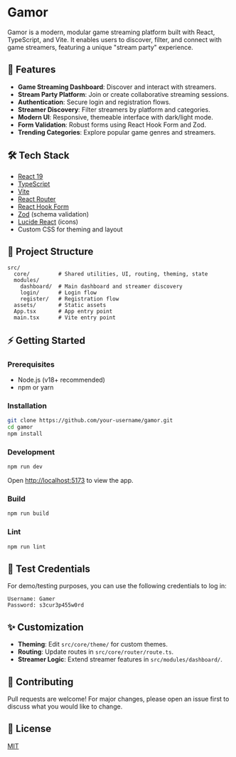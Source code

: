# Gamor

Gamor is a modern, modular game streaming platform built with React, TypeScript, and Vite. It enables users to discover, filter, and connect with game streamers, featuring a unique "stream party" experience.

## 🚀 Features

-   **Game Streaming Dashboard**: Discover and interact with streamers.
-   **Stream Party Platform**: Join or create collaborative streaming sessions.
-   **Authentication**: Secure login and registration flows.
-   **Streamer Discovery**: Filter streamers by platform and categories.
-   **Modern UI**: Responsive, themeable interface with dark/light mode.
-   **Form Validation**: Robust forms using React Hook Form and Zod.
-   **Trending Categories**: Explore popular game genres and streamers.

## 🛠️ Tech Stack

-   [React 19](https://react.dev/)
-   [TypeScript](https://www.typescriptlang.org/)
-   [Vite](https://vitejs.dev/)
-   [React Router](https://reactrouter.com/)
-   [React Hook Form](https://react-hook-form.com/)
-   [Zod](https://zod.dev/) (schema validation)
-   [Lucide React](https://lucide.dev/) (icons)
-   Custom CSS for theming and layout

## 📁 Project Structure

```
src/
  core/         # Shared utilities, UI, routing, theming, state
  modules/
    dashboard/  # Main dashboard and streamer discovery
    login/      # Login flow
    register/   # Registration flow
  assets/       # Static assets
  App.tsx       # App entry point
  main.tsx      # Vite entry point
```

## ⚡ Getting Started

### Prerequisites

-   Node.js (v18+ recommended)
-   npm or yarn

### Installation

```bash
git clone https://github.com/your-username/gamor.git
cd gamor
npm install
```

### Development

```bash
npm run dev
```

Open [http://localhost:5173](http://localhost:5173) to view the app.

### Build

```bash
npm run build
```

### Lint

```bash
npm run lint
```

## 🧪 Test Credentials

For demo/testing purposes, you can use the following credentials to log in:

```
Username: Gamer
Password: s3cur3p455w0rd
```

## ✨ Customization

-   **Theming**: Edit `src/core/theme/` for custom themes.
-   **Routing**: Update routes in `src/core/router/route.ts`.
-   **Streamer Logic**: Extend streamer features in `src/modules/dashboard/`.

## 🤝 Contributing

Pull requests are welcome! For major changes, please open an issue first to discuss what you would like to change.

## 📄 License

[MIT](LICENSE)
